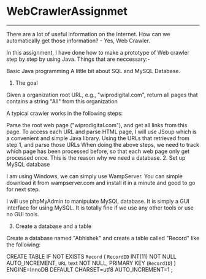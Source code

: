 # WebCrawlerAssignmet
---------------------


There are a lot of useful information on the Internet. How can we automatically get those information? - Yes, Web Crawler.

In this assignment, I have done how to make a prototype of Web crawler step by step by using Java. 
Things that are neccessary:-

Basic Java programming
A little bit about SQL and MySQL Database.

1. The goal


Given a organization root URL, e.g., "wiprodigital.com", return all pages that contains a string "All" from this organization

A typical crawler works in the following steps:

Parse the root web page ("wiprodigital.com"), and get all links from this page. To access each URL and parse HTML page, I will use JSoup which is a convenient and simple Java library.
Using the URLs that retrieved from step 1, and parse those URLs
When doing the above steps, we need to track which page has been processed before, so that each web page only get processed once. This is the reason why we need a database.
2. Set up MySQL database


I am using Windows, we can simply use WampServer. You can simple download it from wampserver.com and install it in a minute and good to go for next step.

I will use phpMyAdmin to manipulate MySQL database. It is simply a GUI interface for using MySQL. It is totally fine if we use any other tools or use no GUI tools.

3. Create a database and a table

Create a database named "Abhishek" and create a table called "Record" like the following:

CREATE TABLE IF NOT EXISTS `Record` (
  `RecordID` INT(11) NOT NULL AUTO_INCREMENT,
  `URL` text NOT NULL,
  PRIMARY KEY (`RecordID`)
) ENGINE=InnoDB DEFAULT CHARSET=utf8 AUTO_INCREMENT=1 ;

